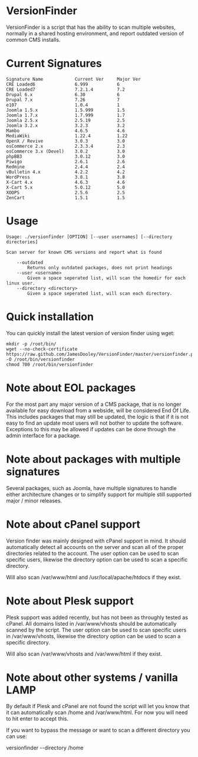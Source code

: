 VersionFinder
=============

VersionFinder is a script that has the ability to scan multiple websites, normally in a shared hosting environment, and report outdated version of common CMS installs.

Current Signatures
=============

```
Signature Name            Current Ver     Major Ver
CRE Loaded6               6.999           6
CRE Loaded7               7.2.1.4         7.2
Drupal 6.x                6.30            6
Drupal 7.x                7.26            7
e107                      1.0.4           1
Joomla 1.5.x              1.5.999         1.5
Joomla 1.7.x              1.7.999         1.7
Joomla 2.5.x              2.5.19          2.5
Joomla 3.2.x              3.2.3           3.2
Mambo                     4.6.5           4.6
MediaWiki                 1.22.4          1.22
OpenX / Revive            3.0.3           3.0
osCommerce 2.x            2.3.3.4         2.3
osCommerce 3.x (Devel)    3.0.2           3.0
phpBB3                    3.0.12          3.0
Piwigo                    2.6.1           2.6
Redmine                   2.4.4           2.4
vBulletin 4.x             4.2.2           4.2
WordPress                 3.8.1           3.8
X-Cart 4.x                4.6.3           4.6
X-Cart 5.x                5.0.12          5.0
XOOPS                     2.5.6           2.5
ZenCart                   1.5.1           1.5
```

Usage
=============


```
Usage: ./versionfinder [OPTION] [--user usernames] [--directory directories]

Scan server for known CMS versions and report what is found

	--outdated
		Returns only outdated packages, does not print headings
	--user <username>
		Given a space seperated list, will scan the homedir for each linux user.
	--directory <directory>
		Given a space seperated list, will scan each directory.
```

Quick installation
=============

You can quickly install the latest version of version finder using wget:

```
mkdir -p /root/bin/
wget --no-check-certificate https://raw.github.com/JamesDooley/VersionFinder/master/versionfinder.pl -O /root/bin/versionfinder
chmod 700 /root/bin/versionfinder
```

Note about EOL packages
=============

For the most part any major version of a CMS package, that is no longer available for easy download from a webside, will be considered End Of Life.  This includes packages that may still be updated, the logic is that if it is not easy to find an update most users will not bother to update the software.  Exceptions to this may be allowed if updates can be done through the admin interface for a package.


Note about packages with multiple signatures
=============

Several packages, such as Joomla, have multiple signatures to handle either architecture changes or to simplify support for multiple still supported major / minor releases.


Note about cPanel support
=============

Version finder was mainly designed with cPanel support in mind.  It should automatically detect all accounts on the server and scan all of the proper directories related to the account.  The user option can be used to scan specific users, likewise the directory option can be used to scan a specific directory.

Will also scan /var/www/html and /usr/local/apache/htdocs if they exist.


Note about Plesk support
=============

Plesk support was added recently, but has not been as throughly tested as cPanel.  All domains listed in /var/www/vhosts should be automatically scanned by the script.  The user option can be used to scan specific users in /var/www/vhosts, likewise the directory option can be used to scan a specific directory.

Will also scan /var/www/vhosts and /var/www/html if they exist.

Note about other systems / vanilla LAMP
=============

By default if Plesk and cPanel are not found the script will let you know that it can automatically scan /home and /var/www/html.
For now you will need to hit enter to accept this.

If you want to bypass the message or want to scan a different directory you can use:

 versionfinder --directory /home
